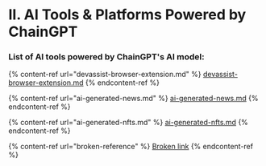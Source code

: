 # II. AI Tools & Platforms Powered by ChainGPT

### List of AI tools powered by ChainGPT's AI model:

{% content-ref url="devassist-browser-extension.md" %}
[devassist-browser-extension.md](devassist-browser-extension.md)
{% endcontent-ref %}

{% content-ref url="ai-generated-news.md" %}
[ai-generated-news.md](ai-generated-news.md)
{% endcontent-ref %}

{% content-ref url="ai-generated-nfts.md" %}
[ai-generated-nfts.md](ai-generated-nfts.md)
{% endcontent-ref %}

{% content-ref url="broken-reference" %}
[Broken link](broken-reference)
{% endcontent-ref %}

